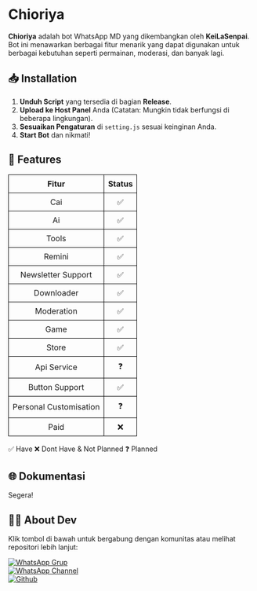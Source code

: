 # Chioriya

**Chioriya** adalah bot WhatsApp MD yang dikembangkan oleh **KeiLaSenpai**. Bot ini menawarkan berbagai fitur menarik yang dapat digunakan untuk berbagai kebutuhan seperti permainan, moderasi, dan banyak lagi.

## 📥 Installation

1. **Unduh Script** yang tersedia di bagian **Release**.
2. **Upload ke Host Panel** Anda (Catatan: Mungkin tidak berfungsi di beberapa lingkungan).
3. **Sesuaikan Pengaturan** di `setting.js` sesuai keinginan Anda.
4. **Start Bot** dan nikmati!

## 🚀 Features

<table style="border-collapse: collapse; width: 100%;">
  <thead>
    <tr>
      <th style="border: 1px solid #000; padding: 8px; text-align: center;">Fitur</th>
      <th style="border: 1px solid #000; padding: 8px; text-align: center;">Status</th>
    </tr>
  </thead>
  <tbody>
    <tr>
      <td style="border: 1px solid #000; padding: 8px; text-align: center;">Cai</td>
      <td style="border: 1px solid #000; padding: 8px; text-align: center;">✅</td>
    </tr>
    <tr>
      <td style="border: 1px solid #000; padding: 8px; text-align: center;">Ai</td>
      <td style="border: 1px solid #000; padding: 8px; text-align: center;">✅</td>
    </tr>
    <tr>
      <td style="border: 1px solid #000; padding: 8px; text-align: center;">Tools</td>
      <td style="border: 1px solid #000; padding: 8px; text-align: center;">✅</td>
    </tr>
    <tr>
      <td style="border: 1px solid #000; padding: 8px; text-align: center;">Remini</td>
      <td style="border: 1px solid #000; padding: 8px; text-align: center;">✅</td>
    </tr>
    <tr>
      <td style="border: 1px solid #000; padding: 8px; text-align: center;">Newsletter Support</td>
      <td style="border: 1px solid #000; padding: 8px; text-align: center;">✅</td>
    </tr>
    <tr>
      <td style="border: 1px solid #000; padding: 8px; text-align: center;">Downloader</td>
      <td style="border: 1px solid #000; padding: 8px; text-align: center;">✅</td>
    </tr>
    <tr>
      <td style="border: 1px solid #000; padding: 8px; text-align: center;">Moderation</td>
      <td style="border: 1px solid #000; padding: 8px; text-align: center;">✅</td>
    </tr>
    <tr>
      <td style="border: 1px solid #000; padding: 8px; text-align: center;">Game</td>
      <td style="border: 1px solid #000; padding: 8px; text-align: center;">✅</td>
    </tr>
    <tr>
      <td style="border: 1px solid #000; padding: 8px; text-align: center;">Store</td>
      <td style="border: 1px solid #000; padding: 8px; text-align: center;">✅</td>
    </tr>
    <tr>
      <td style="border: 1px solid #000; padding: 8px; text-align: center;">Api Service</td>
      <td style="border: 1px solid #000; padding: 8px; text-align: center;">❓</td>
    </tr>
    <tr>
      <td style="border: 1px solid #000; padding: 8px; text-align: center;">Button Support</td>
      <td style="border: 1px solid #000; padding: 8px; text-align: center;">✅</td>
    </tr>
    <tr>
      <td style="border: 1px solid #000; padding: 8px; text-align: center;">Personal Customisation</td>
      <td style="border: 1px solid #000; padding: 8px; text-align: center;">❓</td>
    </tr>
    <tr>
      <td style="border: 1px solid #000; padding: 8px; text-align: center;">Paid</td>
      <td style="border: 1px solid #000; padding: 8px; text-align: center;">❌</td>
    </tr>
  </tbody>
</table>


✅   Have
❌   Dont Have & Not Planned
❓   Planned

## 🌐 Dokumentasi
Segera!
## 👨‍💻 About Dev

Klik tombol di bawah untuk bergabung dengan komunitas atau melihat repositori lebih lanjut:

[![WhatsApp Grup](https://img.shields.io/badge/Grup%20WA-Join-green)](https://chat.whatsapp.com/CjCEnQRtlqV3NGRfekH8FV)  
[![WhatsApp Channel](https://img.shields.io/badge/Channel%20WA-Subscribe-blue)](https://whatsapp.com/channel/0029VafeXnbDTkK4EwjVay2T)  
[![Github](https://img.shields.io/badge/Github-Visit-black)](https://github.com/TerserahGw)

